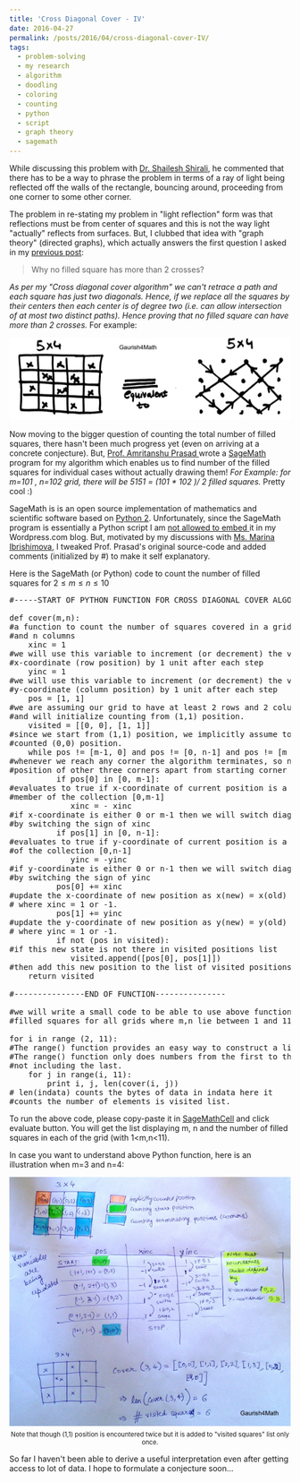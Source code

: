 ```yaml
---
title: 'Cross Diagonal Cover - IV'
date: 2016-04-27
permalink: /posts/2016/04/cross-diagonal-cover-IV/
tags:
  - problem-solving
  - my research
  - algorithm
  - doodling
  - coloring
  - counting
  - python
  - script
  - graph theory
  - sagemath
---
```

While discussing this problem with <a href="http://www.ramanujanmathsociety.org/people/drshaileshshirali" target="_blank">Dr. Shailesh Shirali</a>, he commented that there has to be a way to phrase the problem in terms of a ray of light being reflected off the walls of the rectangle, bouncing around, proceeding from one corner to some other corner.

The problem in re-stating my problem in "light reflection" form was that reflections must be from center of squares and this is not the way light "actually" reflects from surfaces. But, I clubbed that idea with "graph theory" (directed graphs), which actually answers the first question I asked in my <a href="https://gkorpal.github.io/posts/2016/04/cross-diagonal-cover-III/" target="_blank">previous post</a>:

<blockquote>Why no filled square has more than 2 crosses?</blockquote>

<em>As per my "Cross diagonal cover algorithm" we can't retrace a path and each square has just two diagonals. Hence, if we replace all the squares by their centers then each center is of degree two (i.e. can allow intersection of at most two distinct paths). Hence proving that no filled square can have more than 2 crosses.</em> For example:

<img src="/images/new-doc-22_1.jpg" alt="New Doc 22_1"/>

Now moving to the bigger question of counting the total number of filled squares, there hasn't been much progress yet (even on arriving at a concrete conjecture). But, <a href="http://www.imsc.res.in/~amri/" target="_blank">Prof. Amritanshu Prasad </a>wrote a <a href="http://www.sagemath.org/" target="_blank">SageMath </a> program for my algorithm which enables us to find number of the filled squares for individual cases without actually drawing them! <em>For Example: for m=101 , n=102 grid, there will be 5151 = (101 * 102 )/ 2 filled squares. </em>Pretty cool :)

SageMath is is an open source implementation of mathematics and scientific software based on <a href="https://wiki.python.org/moin/SageMath" target="_blank">Python 2</a>.  Unfortunately, since the SageMath program is essentially a Python script I am <a href="https://en.support.wordpress.com/code/" target="_blank">not allowed to embed </a> it in my Wordpress.com blog. But, motivated by my discussions with <a href="http://www.thebadbyte.com/p/about.html" target="_blank">Ms. Marina Ibrishimova</a>, I tweaked Prof. Prasad's original source-code and added comments (initialized by #) to make it self explanatory.

Here is the SageMath (or Python) code to count the number of filled squares for $2 \leq m\leq n\leq 10$

<pre>
#-----START OF PYTHON FUNCTION FOR CROSS DIAGONAL COVER ALGORITHM-----

def cover(m,n):
#a function to count the number of squares covered in a grid with m rows
#and n columns
    xinc = 1
#we will use this variable to increment (or decrement) the value of
#x-coordinate (row position) by 1 unit after each step
    yinc = 1
#we will use this variable to increment (or decrement) the value of
#y-coordinate (column position) by 1 unit after each step
    pos = [1, 1]
#we are assuming our grid to have at least 2 rows and 2 columns
#and will initialize counting from (1,1) position.
    visited = [[0, 0], [1, 1]]
#since we start from (1,1) position, we implicitly assume to have
#counted (0,0) position.
    while pos != [m-1, 0] and pos != [0, n-1] and pos != [m - 1, n - 1]:
#whenever we reach any corner the algorithm terminates, so need to include
#position of other three corners apart from starting corner in condition.
          if pos[0] in [0, m-1]:
#evaluates to true if x-coordinate of current position is a
#member of the collection [0,m-1]
             xinc = - xinc
#if x-coordinate is either 0 or m-1 then we will switch diagonal
#by switching the sign of xinc
          if pos[1] in [0, n-1]:
#evaluates to true if y-coordinate of current position is a member
#of the collection [0,n-1]
             yinc = -yinc
#if y-coordinate is either 0 or n-1 then we will switch diagonal
#by switching the sign of yinc
          pos[0] += xinc
#update the x-coordinate of new position as x(new) = x(old) + xinc,
# where xinc = 1 or -1.
          pos[1] += yinc
#update the y-coordinate of new position as y(new) = y(old) + yinc,
# where yinc = 1 or -1.
          if not (pos in visited):
#if this new state is not there in visited positions list
             visited.append([pos[0], pos[1]])
#then add this new position to the list of visited positions.
    return visited 

#---------------END OF FUNCTION---------------

#we will write a small code to be able to use above function to find number of
#filled squares for all grids where m,n lie between 1 and 11 (both excluded).

for i in range (2, 11):
#The range() function provides an easy way to construct a list of integers.
#The range() function only does numbers from the first to the last,
#not including the last.
    for j in range(i, 11):
        print i, j, len(cover(i, j))
# len(indata) counts the bytes of data in indata here it
#counts the number of elements is visited list.
</pre>

To run the above code, please copy-paste it in <a href="https://sagecell.sagemath.org/" target="_blank">SageMathCell</a> and click evaluate button. You will get the list displaying m, n and the number of filled squares in each of the grid (with 1<m,n<11).

In case you want to understand above Python function, here is an illustration when m=3 and n=4:

<div style="width:image width px; font-size:80%; text-align:center;"><img src="/images/new-doc-23_1.jpg" style="padding-bottom:0.5em;"/>Note that though (1,1) position is encountered twice but it is added to "visited squares" list only once.</div>

So far I haven't been able to derive a useful interpretation even after getting access to lot of data. I hope to formulate a conjecture soon...
